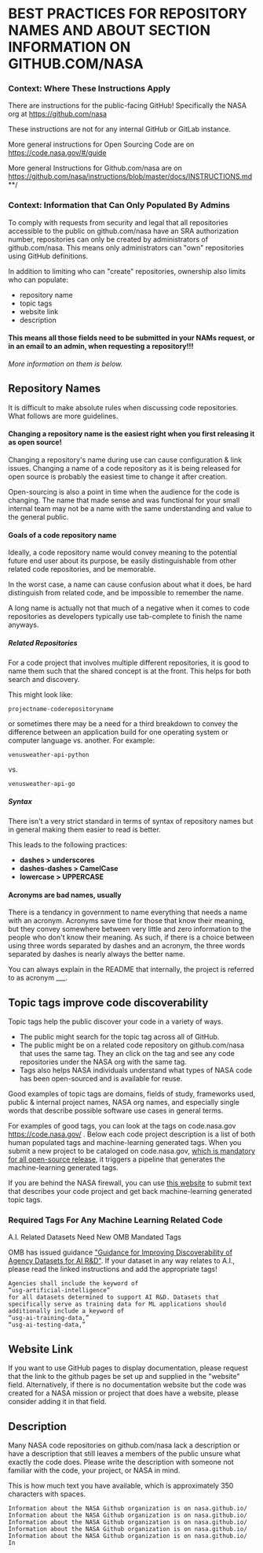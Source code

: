 # BEST PRACTICES FOR REPOSITORY NAMES AND ABOUT SECTION INFORMATION ON GITHUB.COM/NASA
### Context: Where These Instructions Apply

There are instructions for the public-facing GitHub! Specifically the NASA org at https://github.com/nasa

These instructions are not for any internal GitHub or GitLab instance. 

More general instructions for Open Sourcing Code are on <a href="https://code.nasa.gov/#/guide">https://code.nasa.gov/#/guide</a>

More general Instructions for Github.com/nasa are on <a href="https://github.com/nasa/instructions/blob/master/docs/INSTRUCTIONS.md">https://github.com/nasa/instructions/blob/master/docs/INSTRUCTIONS.md</a>
**/

### Context: Information that Can Only Populated By Admins 

To comply with requests from security and legal that all repositories accessible to the public on github.com/nasa have an SRA authorization number, repositories can only be created by administrators of github.com/nasa. This means only administrators can "own" repositories using GitHub definitions. 

In addition to limiting who can "create" repositories, ownership also limits who can populate:
- repository name
- topic tags
- website link 
- description

#### This means all those fields need to be submitted in your NAMs request, or in an email to an admin, when requesting a repository!!!

<i>More information on them is below.</i>

## Repository Names
It is difficult to make absolute rules when discussing code repositories. What follows are more guidelines.

#### Changing a repository name is the easiest right when you first releasing it as open source! 
Changing a repository's name during use can cause configuration & link issues. Changing a name of a code repository as it is being released for open source is probably the easiest time to change it after creation. 

Open-sourcing is also a point in time when the audience for the code is changing. The name that made sense and was functional for your small internal team may not be a name with the same understanding and value to the general public.

#### Goals of a code repository name
Ideally, a code repository name would convey meaning to the potential future end user about its purpose, be easily distinguishable from other related code repositories, and be memorable. 

In the worst case, a name can cause confusion about what it does, be hard distinguish from related code, and be impossible to remember the name. 

A long name is actually not that much of a negative when it comes to code repositories as developers typically use tab-complete to finish the name anyways.

##### Related Repositories
For a code project that involves multiple different repositories, it is good to name them such that the shared concept is at the front. This helps for both search and discovery. 

This might look like:
``` 
projectname-coderepositoryname
```
or sometimes there may be a need for a third breakdown to convey the difference between an application build for one operating system or computer language vs. another. For example:
``` 
venusweather-api-python
```
vs.
``` 
venusweather-api-go
```
##### Syntax 
There isn't a very strict standard in terms of syntax of repository names but in general making them easier to read is better. 

This leads to the following practices:
- <b>dashes > underscores </b>
- <b>dashes-dashes > CamelCase </b>
- <b>lowercase > UPPERCASE</b>

#### Acronyms are bad names, usually
There is a tendancy in government to name everything that needs a name with an acronym. Acronyms save time for those that know their meaning, but they convey somewhere between very little and zero information to the people who don't know their meaning. As such, if there is a choice between using three words separated by dashes and an acronym, the three words separated by dashes is nearly always the better name. 

You can always explain in the README that internally, the project is referred to as acronym ___. 


## Topic tags improve code discoverability
Topic tags help the public discover your code in a variety of ways. 
- The public might search for the topic tag across all of GitHub. 
- The public might be on a related code repository on github.com/nasa that uses the same tag. They an click on the tag and see any code repositories under the NASA org with the same tag. 
- Tags also helps NASA individuals understand what types of NASA code has been open-sourced and is available for reuse.

Good examples of topic tags are domains, fields of study, frameworks used, public & internal project names, NASA org names, and especially single words that describe possible software use cases in general terms.

For examples of good tags, you can look at the tags on code.nasa.gov https://code.nasa.gov/ . Below each code project description is a list of both human populated tags and machine-learning generated tags. When you submit a new project to be cataloged on code.nasa.gov, <a href="https://code.nasa.gov/#/guide">which is mandatory for all open-source release</a>, it triggers a pipeline that generates the machine-learning generated tags.

If you are behind the NASA firewall, you can use <a href="https://compute.analytics.nasa.gov/">this website</a> to submit text that describes your code project and get back machine-learning generated topic tags. 

### Required Tags For Any Machine Learning Related Code
A.I. Related Datasets Need New OMB Mandated Tags

OMB has issued guidance <a href="https://code.gov/assets/data/ai_inventory-guidance.pdf">"Guidance for Improving Discoverability of Agency Datasets for AI R&D"</a>. If your dataset in any way relates to A.I., please read the linked instructions and add the appropriate tags!
```
Agencies shall include the keyword of 
“usg-artificial-intelligence” 
for all datasets determined to support AI R&D. Datasets that specifically serve as training data for ML applications should additionally include a keyword of 
“usg-ai-training-data,”
“usg-ai-testing-data,”
```


## Website Link
If you want to use GitHub pages to display documentation, please request that the link to the github pages be set up and supplied in the "website" field. Alternatively, if there is no documentation website but the code was created for a NASA mission or project that does have a website, please consider adding it in that field. 

## Description
Many NASA code repositories on github.com/nasa lack a description or have a description that still leaves a members of the public unsure what exactly the code does. Please write the description with someone not familiar with the code, your project, or NASA in mind. 

This is how much text you have available, which is approximately 350 characters with spaces. 
```
Information about the NASA Github organization is on nasa.github.io/ Information about the NASA Github organization is on nasa.github.io/ Information about the NASA Github organization is on nasa.github.io/ Information about the NASA Github organization is on nasa.github.io/ Information about the NASA Github organization is on nasa.github.io/ In
```

